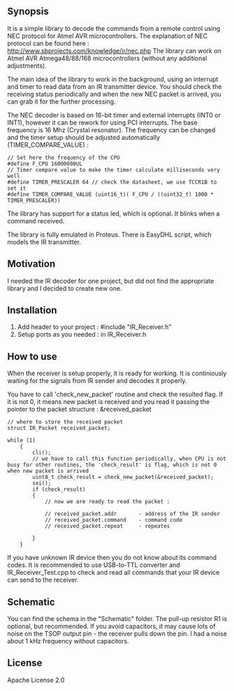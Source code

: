 ## Synopsis

It is a simple library to decode the commands from a remote control using NEC protocol for Atmel AVR microcontrollers.
The explanation of NEC protocol can be found here : http://www.sbprojects.com/knowledge/ir/nec.php
The library can work on Atmel AVR Atmega48/88/168 microcontrollers (without any additional adjustments).

The main idea of the library to work in the background, using an interrupt and timer to read data from an IR transmitter device.
You should check the receiving status periodically and when the new NEC packet is arrived, you can grab it for the further processing.

The NEC decoder is based on 16-bit timer and external interrupts (INT0 or INT1), however it can be rework for using PCI interrupts.
The base frequency is 16 Mhz (Crystal resonator).
The frequency can be changed and the timer setup should be adjusted automatically  (TIMER_COMPARE_VALUE) :

```
// Set here the frequency of the CPU
#define F_CPU 16000000UL
// Timer compare value to make the timer calculate milliseconds very well
#define TIMER_PRESCALER 64 // check the datasheet, we use TCCR1B to set it
#define TIMER_COMPARE_VALUE (uint16_t)( F_CPU / ((uint32_t) 1000 * TIMER_PRESCALER))
```


The library has support for a status led, which is optional. It blinks when a command received.

The library is fully emulated in Proteus. There is EasyDHL script, which models the IR transmitter.


## Motivation

I needed the IR decoder for one project, but did not find the appropriate library and I decided to create new one.

## Installation

1. Add header to your project : #include "IR_Receiver.h"
2. Setup ports as you needed : in IR_Receiver.h

## How to use
When the receiver is setup properly, it is ready for working. It is continiously waiting for the signals from IR sender and decodes it properly.

You have to call 'check_new_packet' routine and check the resulted flag.
If it is not 0, it means new packet is received and you read it passing the pointer to the packet structure : &received_packet

```
// where to store the received packet
struct IR_Packet received_packet;

while (1)
	{
		cli();
		// we have to call this function periodically, when CPU is not busy for other routines, the 'check_result' is flag, which is not 0 when new packet is arrived
		uint8_t check_result = check_new_packet(&received_packet);
		sei();
		if (check_result)
		{
			// now we are ready to read the packet : 
			
			// received_packet.addr       - address of the IR sender
			// received_packet.command    - command code
			// received_packet.repeat     - repeates

		}
	}
```

If you have unknown IR device then you do not know about its command codes.
It is recommended to use USB-to-TTL converter and IR_Receiver_Test.cpp to check and read all commands that your IR device can send to the receiver.

## Schematic
You can find the schema in the "Schematic" folder.
The pull-up resistor R1 is optional, but recommended.
If you avoid capacitors, it may cause lots of noise on the TSOP output pin - the receiver pulls down the pin.
I had a noise about 1 kHz frequency without capacitors.

## License
Apache License 2.0
